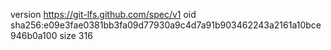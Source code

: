 version https://git-lfs.github.com/spec/v1
oid sha256:e09e3fae0381bb3fa09d77930a9c4d7a91b903462243a2161a10bce946b0a100
size 316
